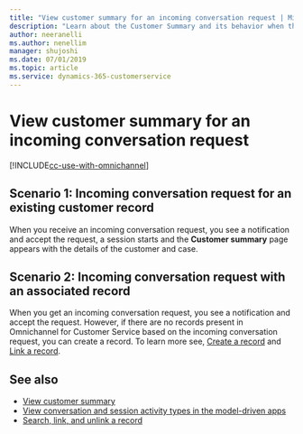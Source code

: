 ```yaml
---
title: "View customer summary for an incoming conversation request | MicrosoftDocs"
description: "Learn about the Customer Summary and its behavior when the agent gets and incoming conversation request."
author: neeranelli
ms.author: nenellim
manager: shujoshi
ms.date: 07/01/2019
ms.topic: article
ms.service: dynamics-365-customerservice
---
```


# View customer summary for an incoming conversation request

[!INCLUDE[cc-use-with-omnichannel](../../../includes/cc-use-with-omnichannel.md)]

## Scenario 1: Incoming conversation request for an existing customer record 

When you receive an incoming conversation request, you see a notification and accept the request, a session starts and the **Customer summary** page appears with the details of the customer and case.

## Scenario 2: Incoming conversation request with an associated record

When you get an incoming conversation request, you see a notification and accept the request. However, if there are no records present in Omnichannel for Customer Service based on the incoming conversation request, you can create a record. To learn more see, [Create a record](oc-create-record.md) and [Link a record](oc-search-link-unlink-record.md).

## See also

- [View customer summary](oc-customer-summary.md)
- [View conversation and session activity types in the model-driven apps](oc-view-activity-types.md)
- [Search, link, and unlink a record](oc-search-link-unlink-record.md)
